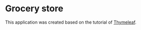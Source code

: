 # Grocery store
This application was created based on the tutorial of [Thymeleaf](http://www.thymeleaf.org/).
